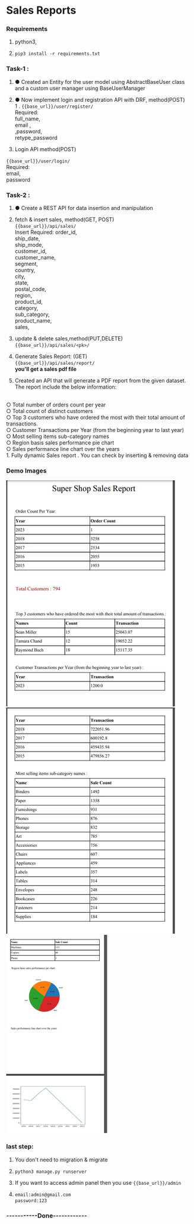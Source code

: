 # Sales Reports

### Requirements
1. python3,
2.     pip3 install -r requirements.txt
### Task-1 :
1. ● Created an Entity for the user model using AbstractBaseUser class and a custom 
user manager using BaseUserManager
 
2. ● Now implement login and registration API with DRF, method(POST)<br>
1 . `{{base_url}}/user/register/`  <br>
   Required: <br> full_name,<br> email ,<br>,password, <br> retype_password
   <br>
1. Login API  method(POST)<br>

`{{base_url}}/user/login/`<br>
Required: <br>
email,<br>password


### Task-2 :
1. ● Create a REST API for data insertion and manipulation
2. fetch & insert sales, method(GET, POST) <br> `{{base_url}}/api/sales/` <br>
 Insert Required:
    order_id,<br>
ship_date,<br>
ship_mode,<br>
customer_id,<br>
customer_name,<br>
segment,<br>
country,<br>
city,<br>
state,<br>
postal_code,<br>
region,<br>
product_id,<br>
category,<br>
sub_category,<br>
product_name,<br>
sales,<br>
3.  update & delete sales,method(PUT,DELETE)<br> `{{base_url}}/api/sales/<pk>/` 
3. Generate Sales Report: (GET) <br>
`{{base_url}}/api/sales/report/`
<br> <b>you'll get a sales pdf file </b>

4. Created an API that will generate a PDF report from the given dataset. The report
include the below information:
<br>
○  Total number of orders count per year
<br>
○ Total count of distinct customers
<br>
○ Top 3 customers who have ordered the most with their total amount of
transactions.
<br>
○ Customer Transactions per Year (from the beginning year to last year)
<br>
○ Most selling items sub-category names
<br>
○ Region basis sales performance pie chart
<br>
○ Sales performance line chart over the years
<br>
1. Fully dynamic  Sales report . You can check by inserting & removing data

### Demo Images

<img src="demo_images/first_page.png">
<img src="demo_images/second.png">
<img src="demo_images/last_page.png">

<br>

### last step: 
1. You don't need to migration & migrate

2.     python3 manage.py runserver

3. If you want to access admin panel
then you use  `{{base_url}}/admin`

4.     
       email:admin@gmail.com
       password:123
### -----------Done------------
